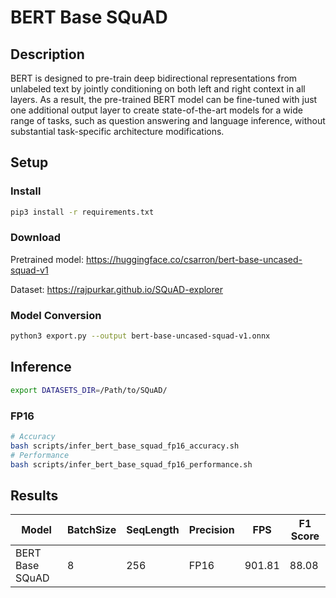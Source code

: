 # BERT Base SQuAD

## Description

BERT is designed to pre-train deep bidirectional representations from unlabeled text by jointly conditioning on both left and right context in all layers. As a result, the pre-trained BERT model can be fine-tuned with just one additional output layer to create state-of-the-art models for a wide range of tasks, such as question answering and language inference, without substantial task-specific architecture modifications.

## Setup

### Install

```bash
pip3 install -r requirements.txt
```

### Download

Pretrained model: <https://huggingface.co/csarron/bert-base-uncased-squad-v1>

Dataset: <https://rajpurkar.github.io/SQuAD-explorer>

### Model Conversion

```bash
python3 export.py --output bert-base-uncased-squad-v1.onnx
```

## Inference

```bash
export DATASETS_DIR=/Path/to/SQuAD/
```

### FP16

```bash
# Accuracy
bash scripts/infer_bert_base_squad_fp16_accuracy.sh
# Performance
bash scripts/infer_bert_base_squad_fp16_performance.sh
```

## Results

| Model           | BatchSize | SeqLength | Precision | FPS    | F1 Score |
| --------------- | --------- | --------- | --------- | ------ | -------- |
| BERT Base SQuAD | 8         | 256       | FP16      | 901.81 | 88.08    |
